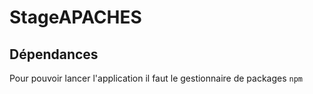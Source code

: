 # StageAPACHES

## Dépendances

Pour pouvoir lancer l'application il faut le gestionnaire de packages `npm`
